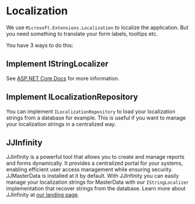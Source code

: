 # Localization

We use `Microsoft.Extensions.Localization` to localize the application. But you need something to translate your form labels, tooltips etc.

You have 3 ways to do this:

## Implement IStringLocalizer

See [ASP.NET Core Docs](https://learn.microsoft.com/en-us/aspnet/core/fundamentals/localization) for more information.

## Implement ILocalizationRepository
You can implement `ILocalizationRepository` to load your localization strings from a database for example. This is useful if you want to manage your localization strings in a centralized way.

## JJInfinity
JJInfinity is a powerful tool that allows you to create and manage reports and forms dynamically. It provides a centralized portal for your systems, enabling efficient user access management while ensuring security.
JJMasterData is installed at it by default. With JJInfinity you can easily manage your localization strings for MasterData with our `IStringLocalizer` implementation that recover strings from the database.
Learn more about JJInfinity at [our landing page](https://www.jjconsulting.com.br/en-us/produtos/portal-empresarial).
